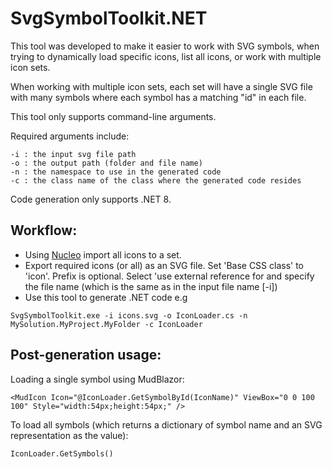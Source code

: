 ﻿# SvgSymbolToolkit.NET
This tool was developed to make it easier to work with SVG symbols, when trying to dynamically load specific icons, list all icons, or work with multiple icon sets.

When working with multiple icon sets, each set will have a single SVG file with many symbols where each symbol has a matching "id" in each file.


This tool only supports command-line arguments.

Required arguments include:
```
-i : the input svg file path
-o : the output path (folder and file name)
-n : the namespace to use in the generated code
-c : the class name of the class where the generated code resides
```

Code generation only supports .NET 8.


## Workflow:
* Using [Nucleo](https://nucleoapp.com/) import all icons to a set.
* Export required icons (or all) as an SVG <symbol> file. Set 'Base CSS class' to 'icon'. Prefix is optional. Select 'use external reference for <use> and specify the file name (which is the same as in the input file name [-i])
* Use this tool to generate .NET code e.g
```
SvgSymbolToolkit.exe -i icons.svg -o IconLoader.cs -n MySolution.MyProject.MyFolder -c IconLoader
```


## Post-generation usage:
Loading a single symbol using MudBlazor:
```
<MudIcon Icon="@IconLoader.GetSymbolById(IconName)" ViewBox="0 0 100 100" Style="width:54px;height:54px;" />
```

To load all symbols (which returns a dictionary of symbol name and an SVG representation as the value):
```
IconLoader.GetSymbols()
```
